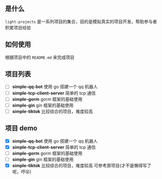 ## 是什么

`light-projects` 是一系列项目的集合，目的是模拟真实的项目开发，帮助参与者积累项目经验

## 如何使用

根据项目中的 `README.md` 来完成项目

## 项目列表

- [ ] **simple-qq-bot** 使用 go 搭建一个 qq 机器人
- [ ] **simple-tcp-client-server** 简单的 tcp 通信
- [ ] **simple-gorm** gorm 框架的基础使用 
- [ ] **simple-gin** gin 框架的基础使用 
- [ ] **simple-tiktok** 比较综合的项目，难度较高

## 项目 demo

- [x] **simple-qq-bot** 使用 go 搭建一个 qq 机器人
- [x] **simple-tcp-client-server** 简单的 tcp 通信
- [ ] **simple-gorm** gorm 框架的基础使用 
- [ ] **simple-gin** gin 框架的基础使用 
- [x] **simple-tiktok** 比较综合的项目，难度较高 可参考原项目(才不是懒得写了呢，哼:stuck_out_tongue_closed_eyes:)
